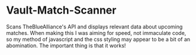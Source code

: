 # Vault-Match-Scanner
Scans TheBlueAlliance's API and displays relevant data about upcoming matches.  When making this I was aiming for speed, not immaculate code, so my method of javascript and the css styling may appear to be a bit of an abomination.  The important thing is that it works!
